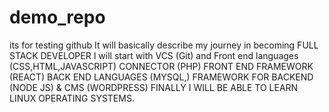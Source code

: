 # demo_repo
its for testing github
It will basically describe my journey in becoming  FULL STACK DEVELOPER 
I will start with VCS (Git) and Front end languages (CSS,HTML,JAVASCRIPT) CONNECTOR (PHP) FRONT END FRAMEWORK (REACT) BACK END LANGUAGES (MYSQL,) FRAMEWORK FOR BACKEND (NODE JS) & CMS  (WORDPRESS)
FINALLY I WILL BE ABLE TO LEARN LINUX OPERATING SYSTEMS.
